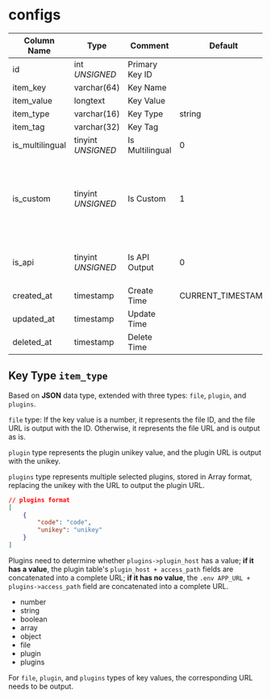 # configs

| Column Name | Type | Comment | Default | Null | Remark |
| --- | --- | --- | --- | --- | --- |
| id | int *UNSIGNED* | Primary Key ID | | NO | Auto Increment |
| item_key | varchar(64) | Key Name | | NO | **Unique** |
| item_value | longtext | Key Value | | YES |  |
| item_type | varchar(16) | Key Type | string | NO |  |
| item_tag | varchar(32) | Key Tag |  | NO |  |
| is_multilingual | tinyint *UNSIGNED* | Is Multilingual | 0 | NO | 0. No / 1. Yes |
| is_custom | tinyint *UNSIGNED* | Is Custom | 1 | NO | 0. No / 1. Yes<br>0 means system-built, 1 means added by plugin |
| is_api | tinyint *UNSIGNED* | Is API Output | 0 | NO | 0. Forbidden / 1. Allowed |
| created_at | timestamp | Create Time | CURRENT_TIMESTAMP | NO |  |
| updated_at | timestamp | Update Time |  | YES |  |
| deleted_at | timestamp | Delete Time |  | YES |  |

## Key Type `item_type`

Based on **JSON** data type, extended with three types: `file`, `plugin`, and `plugins`.

`file` type: If the key value is a number, it represents the file ID, and the file URL is output with the ID. Otherwise, it represents the file URL and is output as is.

`plugin` type represents the plugin unikey value, and the plugin URL is output with the unikey.

`plugins` type represents multiple selected plugins, stored in Array format, replacing the unikey with the URL to output the plugin URL.

```json
// plugins format
[
    {
        "code": "code",
        "unikey": "unikey"
    }
]
```

Plugins need to determine whether `plugins->plugin_host` has a value; **if it has a value**, the plugin table's `plugin_host + access_path` fields are concatenated into a complete URL; **if it has no value**, the `.env APP_URL + plugins->access_path` field are concatenated into a complete URL.

- number
- string
- boolean
- array
- object
- file
- plugin
- plugins

For `file`, `plugin`, and `plugins` types of key values, the corresponding URL needs to be output.
